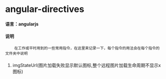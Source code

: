 # angular-directives

#### 语言：angularjs

#### 说明
		在工作或平时用到的一些常用指令，在这里来记录一下，每个指令的用法会在每个指令的文件夹中说明

#### 
1. imgStateUrl(图片加载失败显示默认图标,整个远程图片加载生命周期不显示x图标)
